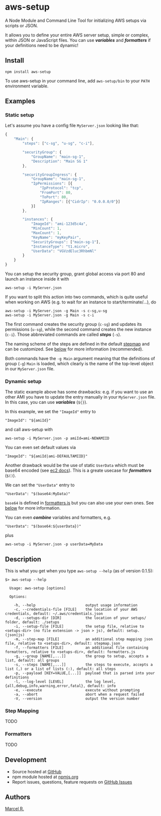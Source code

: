 # aws-setup

A Node Module and Command Line Tool for initializing AWS setups via scripts or JSON.

It allows you to define your entire AWS server setup, simple or complex, within JSON or JavaScript files.
You can use ___variables___ and ___formatters___ if your definitions need to be dynamic!



## Install

```
npm install aws-setup
```

To use aws-setup in your command line, add `aws-setup/bin` to your `PATH` environment variable.


## Examples

### Static setup

Let's assume you have a config file `MyServer.json` looking like that:

```javascript
{
    "Main": {
        "steps": ["c-sg", "u-sg", "c-i"],

        "securityGroup": {
            "GroupName": "main-sg-1",
            "Description": "Main SG 1"
        },

        "securityGroupIngress": {
            "GroupName": "main-sg-1",
            "IpPermissions": [{
                "IpProtocol": "tcp",
                "FromPort": 80,
                "ToPort": 80,
                "IpRanges": [{"CidrIp": "0.0.0.0/0"}]
            }]
        },

        "instances": {
            "ImageId": "ami-123d5c4a",
            "MinCount": 1,
            "MaxCount": 1,
            "KeyName": "myKeyPair",
            "SecurityGroups": ["main-sg-1"],
            "InstanceType": "t1.micro",
            "UserData": "VGVzdEluc3RhbmNl"
        }
    }
}
```

You can setup the security group, grant global access via port 80 and launch an instance inside it with

```
aws-setup -i MyServer.json
```

If you want to split this action into two commands, which is quite useful when working on AWS (e.g. to wait for an instance to start/terminate/...), do

```
aws-setup -i MyServer.json -g Main -s c-sg,u-sg
aws-setup -i MyServer.json -g Main -s c-i
```

The first command creates the security group (`c-sg`) and updates its permissions (`u-sg`), while the second command creates the new instance (`c-i`). Those abbreviated commands are called ___steps___ (`-s`).

The naming scheme of the steps are defined in the default [stepmap](https://github.com/riga/aws-setup/blob/master/stepmap.json) and can be customized. See [below](#stepmap) for more information (recommended).


Both commands have the `-g Main` argument meaning that the definitions of group (`-g`) `Main` is loaded, which clearly is the name of the top-level object in our `MyServer.json` file.


### Dynamic setup

The static example above has some drawbacks: e.g. if you want to use an other AMI you have to update the entry manually in your `MyServer.json` file. In this case, you can use ___variables___ (`${}`).

In this example, we set the `"ImageId"` entry to

```
"ImageId": "${amiId}"
```

and call aws-setup with

```
aws-setup -i MyServer.json -p amiId=ami-NEWAMIID
```

You can even set default values via

```
"ImageId": "${amiId|ami-DEFAULTAMIID}"
```

Another drawback would be the use of static `UserData` which must be base64 encoded (see [ec2 docs](http://docs.aws.amazon.com/AWSJavaScriptSDK/latest/AWS/EC2.html#runInstances-property)). This is a greate usecase for ___formatters___ (`$()`).

We can set the `"UserData"` entry to

```
"UserData": "$(base64:MyData)"
```

`base64` is defined in [formatters.js](https://github.com/riga/aws-setup/blob/master/lib/formatters.js) but you can also use your own ones. See [below](#formatters) for more information.

You can even ___combine___ variables and formatters, e.g.

```
"UserData": "$(base64:${userData})"
```

plus

```
aws-setup -i MyServer.json -p userData=MyData
```


## Description

This is what you get when you type `aws-setup --help` (as of version 0.1.5):

```
$> aws-setup --help

  Usage: aws-setup [options]

  Options:

    -h, --help                       output usage information
    -c, --credentials-file [FILE]    the location of your AWS credentials, default: ~/.aws/credentials.json
    -d, --setups-dir [DIR]           the location of your setups/ folder, default: ./setups
    -i, --setup-file [FILE]          the setup file, relative to <setups-dir> (no file extension -> json > js), default: setup.(json|js)
    -m, --step-map [FILE]            an additional step mapping json file, relative to <setups-dir>, default: stepmap.json
    -f, --formatters [FILE]          an additional file containing formatters, relative to <setups-dir>, default: formatters.js
    -g, --group [NAME[,...]]         the group to setup, accepts a list, default: all groups
    -s, --steps [NAME[,...]]         the steps to execute, accepts a list (,) or a list of lists (:), default: all steps
    -p, --payload [KEY=VALUE,[...]]  payload that is parsed into your definitions
    -l, --log-level [LEVEL]          the log level, {all,debug,info,warning,error,fatal}, default: info
    -e, --execute                    execute without prompting
    -a, --abort                      abort when a request failed
    -V, --version                    output the version number
```

### <a name="stepmap"></a>Step Mapping

TODO

### <a name="formatters"></a>Formatters

TODO


## Development

- Source hosted at [GitHub](https://github.com/riga/aws-setup)
- npm module hosted at [npmjs.org](https://www.npmjs.org/package/aws-setup)
- Report issues, questions, feature requests on
[GitHub Issues](https://github.com/riga/aws-setup/issues)


## Authors

[Marcel R.](https://github.com/riga)
